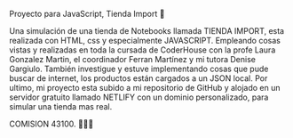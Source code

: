 Proyecto para JavaScript, Tienda Import 👋

Una simulación de una tienda de Notebooks llamada TIENDA IMPORT, esta realizada con HTML, css y especialmente JAVASCRIPT. Empleando cosas vistas y realizadas en toda la cursada de CoderHouse con la profe Laura Gonzalez Martin, el coordinador Ferran Martínez y mi tutora Denise Gargiulo. También investigue y estuve implementando cosas que pude buscar de internet, los productos están cargados a un JSON local.
Por ultimo, mi proyecto esta subido a mi repositorio de GitHub y alojado en un servidor gratuito llamado NETLIFY con un dominio personalizado, para simular una tienda mas real.

COMISION 43100. 🏪👩‍💻
